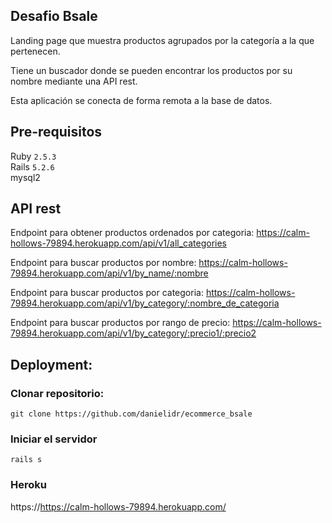 ## Desafio Bsale

Landing page que muestra productos agrupados por la categoría a
la que pertenecen.

Tiene un buscador donde se pueden encontrar los productos por su nombre mediante una API rest.

Esta aplicación se conecta de forma remota a la base de datos.

## Pre-requisitos
Ruby `2.5.3`<br/>
Rails `5.2.6`<br/>
mysql2

## API rest

Endpoint para obtener productos ordenados por categoria:
https://calm-hollows-79894.herokuapp.com/api/v1/all_categories

Endpoint para buscar productos por nombre:
https://calm-hollows-79894.herokuapp.com/api/v1/by_name/:nombre

Endpoint para buscar productos por categoria:
https://calm-hollows-79894.herokuapp.com/api/v1/by_category/:nombre_de_categoria

Endpoint para buscar productos por rango de precio:
https://calm-hollows-79894.herokuapp.com/api/v1/by_category/:precio1/:precio2

## Deployment:

### Clonar repositorio:
```
git clone https://github.com/danielidr/ecommerce_bsale
```
### Iniciar el servidor
```
rails s
```

### Heroku
https://https://calm-hollows-79894.herokuapp.com/